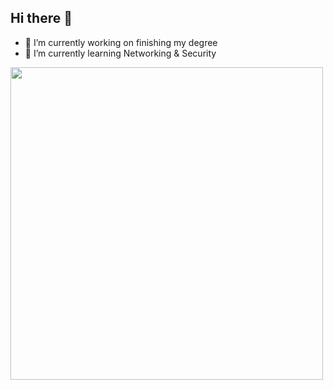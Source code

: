 ## Hi there 👋

- 🔭 I’m currently working on finishing my degree 
- 🌱 I’m currently learning Networking & Security

<img src="https://github.com/user-attachments/assets/a46ffb22-9292-4d4e-9ddd-f2c85b5596f9" width="500">
